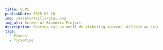 ```yaml
---
title: GLPI
publishDate: 2025-02-10
img: /assets/skills/glpi.png
img_alt: Screen of Biomedis Project
description: Gestsup est un outil de ticketing souvent utilisée au sein de systèmes informatiques d'entreprises pour leur organisation.
tags:
  - Etudes
  - Ticketing
---
```

